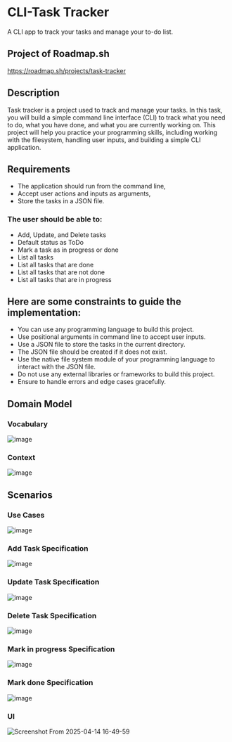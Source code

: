 # CLI-Task Tracker
A CLI app to track your tasks and manage your to-do list.

## Project of Roadmap.sh
https://roadmap.sh/projects/task-tracker

## Description
Task tracker is a project used to track and manage your tasks. In this task, you will build a simple command line interface (CLI) to track what you need to do, what you have done, and what you are currently working on. This project will help you practice your programming skills, including working with the filesystem, handling user inputs, and building a simple CLI application.

## Requirements
- The application should run from the command line, 
- Accept user actions and inputs as arguments,
- Store the tasks in a JSON file. 

### The user should be able to:
- Add, Update, and Delete tasks
- Default status as ToDo
- Mark a task as in progress or done
- List all tasks
- List all tasks that are done
- List all tasks that are not done
- List all tasks that are in progress

## Here are some constraints to guide the implementation:
- You can use any programming language to build this project.
- Use positional arguments in command line to accept user inputs.
- Use a JSON file to store the tasks in the current directory.
- The JSON file should be created if it does not exist.
- Use the native file system module of your programming language to interact with the JSON file.
- Do not use any external libraries or frameworks to build this project.
- Ensure to handle errors and edge cases gracefully.

## Domain Model
### Vocabulary
![image](https://github.com/user-attachments/assets/ebda3a2c-0b26-4fe7-a066-d082a3630236)

### Context
![image](https://github.com/user-attachments/assets/b8328cac-f765-41ef-a692-915b119a4175)

## Scenarios
### Use Cases
![image](https://github.com/user-attachments/assets/d1702d30-2035-4dff-b775-abd4f6cd5385)

### Add Task Specification
![image](https://github.com/user-attachments/assets/93032f11-579f-4346-a6c3-b68da9fce247)

### Update Task Specification
![image](https://github.com/user-attachments/assets/a4bb1d24-1c0b-4807-b5b2-dcd92b9027ef)

### Delete Task Specification
![image](https://github.com/user-attachments/assets/460c7452-8250-4fe7-a245-c4e82d16296c)

### Mark in progress Specification
![image](https://github.com/user-attachments/assets/187259f3-135d-4fd2-a2af-151dee0c0dd8)

### Mark done Specification
![image](https://github.com/user-attachments/assets/2679b806-082f-4242-b9f6-ea471ff37c1e)

### UI
![Screenshot From 2025-04-14 16-49-59](https://github.com/user-attachments/assets/9e33b2a3-73c7-47c9-a859-84b7c4144fd6)

